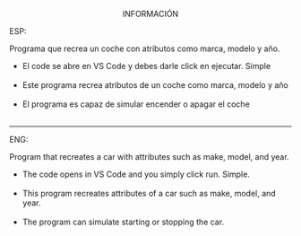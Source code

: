 <p align="center">INFORMACIÓN</p>

ESP:

Programa que recrea un coche con atributos como marca, modelo y año. 



<ul>
<li>El code se abre en VS Code y debes darle click en ejecutar. Simple </li>
<br>
<li> Este programa recrea atributos de un coche como marca, modelo y año  </li>
<br>
<li> El programa es capaz de simular encender o apagar el coche  </li>
<br>
</ul>


---

ENG:

Program that recreates a car with attributes such as make, model, and year.

<ul>
<li>The code opens in VS Code and you simply click run. Simple.</li>
<br>
<li>This program recreates attributes of a car such as make, model, and year.</li>
<br>
<li>The program can simulate starting or stopping the car.</li>
<br>
</ul>


